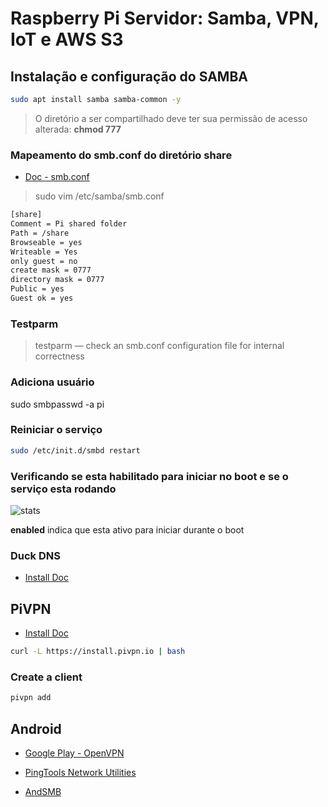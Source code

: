 # Raspberry Pi Servidor: Samba, VPN, IoT e AWS S3

## Instalação e configuração do SAMBA

```sh
sudo apt install samba samba-common -y
```

> O diretório a ser compartilhado deve ter sua permissão de acesso alterada: **chmod 777**

### Mapeamento do smb.conf do diretório share

- [Doc - smb.conf](https://www.samba.org/samba/docs/current/man-html/smb.conf.5.html)

> sudo vim /etc/samba/smb.conf

```txt
[share]
Comment = Pi shared folder
Path = /share
Browseable = yes
Writeable = Yes
only guest = no
create mask = 0777
directory mask = 0777
Public = yes
Guest ok = yes
```

### Testparm

> testparm — check an smb.conf configuration file for internal correctness

### Adiciona usuário

sudo smbpasswd -a pi

### Reiniciar o serviço

```sh
sudo /etc/init.d/smbd restart
```

### Verificando se esta habilitado para iniciar no boot e se o serviço esta rodando

![stats](https://i.imgur.com/CwuiVja.png)

**enabled** indica que esta ativo para iniciar durante o boot

### Duck DNS

- [Install Doc](https://www.duckdns.org/install.jsp)

## PiVPN

- [Install Doc](https://www.pivpn.io/)

```sh
curl -L https://install.pivpn.io | bash
```

### Create a client

```sh
pivpn add
```

## Android

- [Google Play - OpenVPN](https://play.google.com/store/apps/details?i-d=net.openvpn.openvpn&hl=en)

- [PingTools Network Utilities](https://play.google.com/store/apps/details?id=ua.com.streamsoft.pingtools&hl=en)

- [AndSMB](https://play.google.com/store/apps/details?id=lysesoft.andsmb&hl=en)
